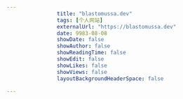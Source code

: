 ---
                title: "blastomussa.dev"
                tags: [个人网站]
                externalUrl: "https://blastomussa.dev"
                date: 9983-08-08
                showDate: false
                showAuthor: false
                showReadingTime: false
                showEdit: false
                showLikes: false
                showViews: false
                layoutBackgroundHeaderSpace: false
                ---

